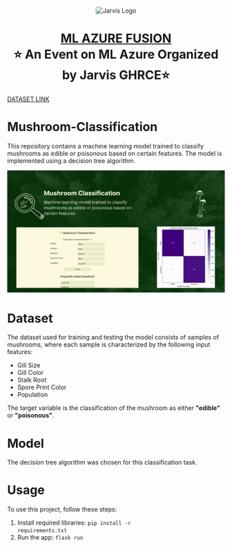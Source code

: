 <p align="center"><img src="https://avatars.githubusercontent.com/u/145497114?s=400&u=3670a413af29228bf1a235fdfce266381d210493&v=4" alt="Jarvis Logo" width="auto" height="200"></p>

<h1 align="center" style="border-bottom: none">
    <b>
        <a href="https://github.com/jarvis-ghrce/ML-AZURE-FUSION/">ML AZURE FUSION</a><br>
    </b>
    ⭐️  An Event on ML Azure Organized by Jarvis GHRCE⭐️ <br>
</h1>


[DATASET LINK](https://www.kaggle.com/datasets/uciml/mushroom-classification)
# Mushroom-Classification 

This repository contains a machine learning model trained to classify mushrooms as edible or poisonous based on certain features. The model is implemented using a decision tree algorithm.

<div align="center">
  <img src="https://github.com/prasanna-muppidwar/Mushroom-Classification/blob/main/Mushroom-Classification-master/Mushroom%20Classification.png" alt="Mushroom Classification" style="max-width: 100%; height: auto;">
</div>

# Dataset
The dataset used for training and testing the model consists of samples of mushrooms, where each sample is characterized by the following input features:
- Gill Size
- Gill Color
- Stalk Root
- Spore Print Color
- Population

The target variable is the classification of the mushroom as either **"edible"** or **"poisonous"**.



# Model

The decision tree algorithm was chosen for this classification task.


# Usage
To use this project, follow these steps:

1. Install required libraries:
<code>pip install -r requirements.txt</code>
2. Run the app:
<code>flask run</code>



